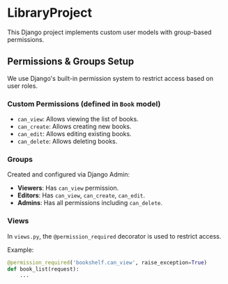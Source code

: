 # LibraryProject

This Django project implements custom user models with group-based permissions.

## Permissions & Groups Setup

We use Django's built-in permission system to restrict access based on user roles.

### Custom Permissions (defined in `Book` model)

- `can_view`: Allows viewing the list of books.
- `can_create`: Allows creating new books.
- `can_edit`: Allows editing existing books.
- `can_delete`: Allows deleting books.

### Groups

Created and configured via Django Admin:
- **Viewers**: Has `can_view` permission.
- **Editors**: Has `can_view`, `can_create`, `can_edit`.
- **Admins**: Has all permissions including `can_delete`.

### Views

In `views.py`, the `@permission_required` decorator is used to restrict access.

Example:
```python
@permission_required('bookshelf.can_view', raise_exception=True)
def book_list(request):
    ...
